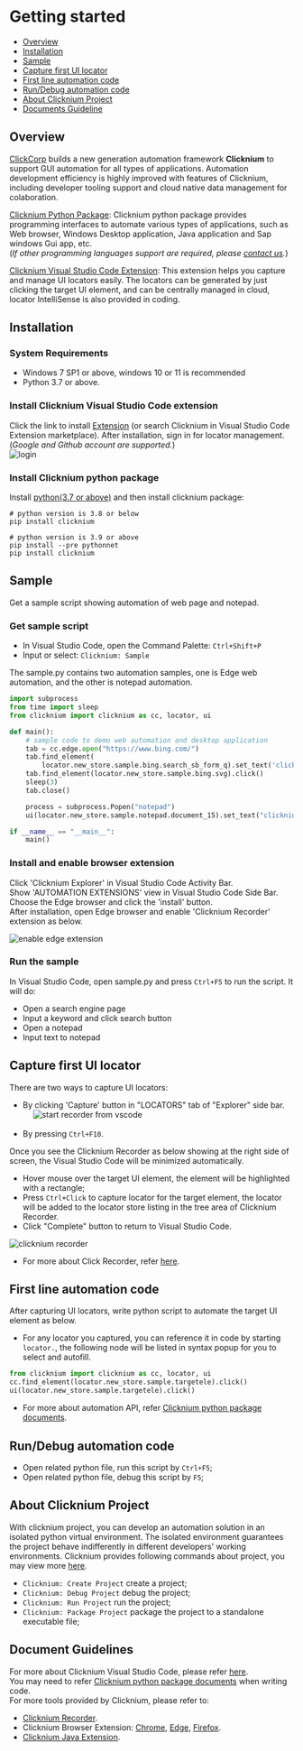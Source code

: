 # Getting started<!-- {docsify-ignore-all} -->

- [Overview](#overview)
- [Installation​](#installation)
- [Sample](#sample)
- [Capture first UI locator](#capture-first-ui-locator)
- [First line automation code](#first-line-automation-code)
- [Run/Debug automation code](#rundebug-automation-code)
- [About Clicknium Project](#about-clicknium-project)
- [Documents Guideline](#document-guidelines)

## Overview
[ClickCorp](https://www.clickcorp.com) builds a new generation automation framework **Clicknium** to support GUI automation for all types of applications. Automation development efficiency is highly improved with features of Clicknium, including developer tooling support and cloud native data management for colaboration.  

[Clicknium Python Package](./doc/api/python/pythonsdk.md): Clicknium python package provides programming interfaces to automate various types of applications, such as Web browser, Windows Desktop application, Java application and Sap windows Gui app, etc.  
(*If other programming languages support are required, please [contact us](https://www.clickcorp.com/contact).*)  

[Clicknium Visual Studio Code Extension](./doc/developtools/vscode.md): This extension helps you capture and manage UI locators easily. The locators can be generated by just clicking the target UI element, and can be centrally managed in cloud, locator IntelliSense is also provided in coding.  

## Installation​
### System Requirements​
- Windows 7 SP1 or above, windows 10 or 11 is recommended
- Python 3.7 or above.

### Install Clicknium Visual Studio Code extension
Click the link to install [Extension](https://marketplace.visualstudio.com/items?itemName=ClickCorp.clicknium) (or search Clicknium in Visual Studio Code Extension marketplace). After installation, sign in for locator management. (*Google and Github account are supported.*)  
![login](https://clickcorp.github.io/clicknium-docs/doc/img/login1.png "login")  

### Install Clicknium python package
Install [python(3.7 or above)](https://code.visualstudio.com/docs/languages/python) and then install clicknium package:  

```
# python version is 3.8 or below
pip install clicknium

# python version is 3.9 or above
pip install --pre pythonnet
pip install clicknium
```

## Sample

Get a sample script showing automation of web page and notepad.

### Get sample script
- In Visual Studio Code, open the Command Palette: `Ctrl+Shift+P`
- Input or select: `Clicknium: Sample`

The sample.py contains two automation samples, one is Edge web automation, and the other is notepad automation.

```python
import subprocess
from time import sleep
from clicknium import clicknium as cc, locator, ui

def main():
    # sample code to demo web automation and desktop application
    tab = cc.edge.open("https://www.bing.com/")
    tab.find_element(
        locator.new_store.sample.bing.search_sb_form_q).set_text('clicknium')
    tab.find_element(locator.new_store.sample.bing.svg).click()
    sleep(3)
    tab.close()

    process = subprocess.Popen("notepad")
    ui(locator.new_store.sample.notepad.document_15).set_text("clicknium")

if __name__ == "__main__":
    main()
```

### Install and enable browser extension
Click 'Clicknium Explorer' in Visual Studio Code Activity Bar.  
Show 'AUTOMATION EXTENSIONS' view in Visual Studio Code Side Bar.  
Choose the Edge browser and click the 'install' button.  
After installation, open Edge browser and enable 'Clicknium Recorder' extension as below.  

![enable edge extension](./img/edge_extension_enable_on.png)  

### Run the sample
In Visual Studio Code, open sample.py and press `Ctrl+F5` to run the script. It will do: 
- Open a search engine page
- Input a keyword and click search button
- Open a notepad
- Input text to notepad

## Capture first UI locator
There are two ways to capture UI locators: 
- By clicking 'Capture' button in "LOCATORS" tab of "Explorer" side bar.  
&emsp; ![start recorder from vscode](./img/start_recorder_from_vscode.png)  
&emsp;
- By pressing `Ctrl+F10`.  
  
Once you see the Clicknium Recorder as below showing at the right side of screen, the Visual Studio Code will be minimized automatically.
- Hover mouse over the target UI element, the element will be highlighted with a rectangle;
- Press `Ctrl+Click` to capture locator for the target element, the locator will be added to the locator store listing in the tree area of Clicknium Recorder.  
- Click "Complete" button to return to Visual Studio Code. 

![clicknium recorder](./img/recorder_main.png)

- For more about Click Recorder, refer [here](./doc/developtools/recorder/recorder.md).  

## First line automation code
After capturing UI locators, write python script to automate the target UI element as below. 
- For any locator you captured, you can reference it in code by starting `locator.`, the following node will be listed in syntax popup for you to select and autofill.
```python
from clicknium import clicknium as cc, locator, ui
cc.find_element(locator.new_store.sample.targetele).click()
ui(locator.new_store.sample.targetele).click()
```
- For more about automation API, refer [Clicknium python package documents](./doc/api/python/pythonsdk.md).   

## Run/Debug automation code
- Open related python file, run this script by `Ctrl+F5`;
- Open related python file, debug this script by `F5`;


## About Clicknium Project
With clicknium project, you can develop an automation solution in an isolated python virtual environment. The isolated environment guarantees the project behave indifferently in different developers' working environments. 
Clicknium provides following commands about project, you may view more [here](./doc/developtools/project_management.md).  
- `Clicknium: Create Project` create a project;
- `Clicknium: Debug Project` debug the project;
- `Clicknium: Run Project` run the project;
- `Clicknium: Package Project` package the project to a standalone executable file;


## Document Guidelines
For more about Clicknium Visual Studio Code, please refer [here](./doc/developtools/vscode.md).  
You may need to refer [Clicknium python package documents](./doc/api/python/pythonsdk.md) when writing code.  
For more tools provided by Clicknium, please refer to:  
- [Clicknium Recorder](./doc/developtools/recorder/recorder.md).  
- Clicknium Browser Extension: [Chrome](./doc/developtools/extensions/chromeextension.md), [Edge](./doc/developtools/extensions/edgeextension.md), [Firefox](./doc/developtools/extensions/firefoxextension.md).  
- [Clicknium Java Extension](./doc/developtools/extensions/javaextension.md).  
